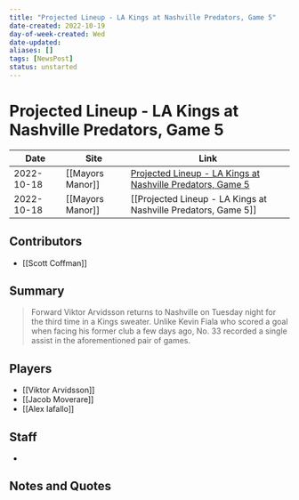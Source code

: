 ```yaml
---
title: "Projected Lineup - LA Kings at Nashville Predators, Game 5"
date-created: 2022-10-19
day-of-week-created: Wed
date-updated: 
aliases: []
tags: [NewsPost]
status: unstarted
---
```


# Projected Lineup - LA Kings at Nashville Predators, Game 5

| Date       | Site             | Link                                                                                                                                                   |
| ---------- | ---------------- | ------------------------------------------------------------------------------------------------------------------------------------------------------ |
| 2022-10-18 | [[Mayors Manor]] | [Projected Lineup - LA Kings at Nashville Predators, Game 5](https://mayorsmanor.com/2022/10/projected-lineup-la-kings-at-nashville-predators-game-5/) |
| 2022-10-18 | [[Mayors Manor]] | [[Projected Lineup - LA Kings at Nashville Predators, Game 5]]                                                                                         |

## Contributors
- [[Scott Coffman]]


## Summary
> Forward Viktor Arvidsson returns to Nashville on Tuesday night for the third time in a Kings sweater. Unlike Kevin Fiala who scored a goal when facing his former club a few days ago, No. 33 recorded a single assist in the aforementioned pair of games.


## Players
- [[Viktor Arvidsson]]
- [[Jacob Moverare]]
- [[Alex Iafallo]]


## Staff
- 


## Notes and Quotes
> 

